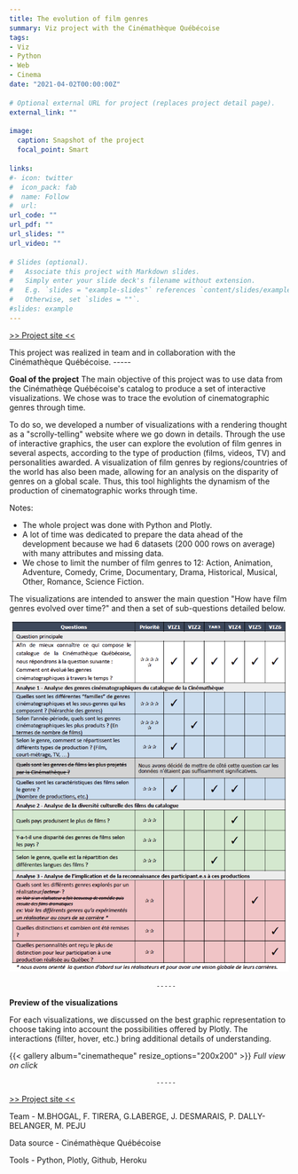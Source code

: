 ```yaml
---
title: The evolution of film genres
summary: Viz project with the Cinémathèque Québécoise
tags:
- Viz
- Python
- Web
- Cinema
date: "2021-04-02T00:00:00Z"

# Optional external URL for project (replaces project detail page).
external_link: ""

image:
  caption: Snapshot of the project
  focal_point: Smart

links:
#- icon: twitter
#  icon_pack: fab
#  name: Follow
#  url:
url_code: ""
url_pdf: ""
url_slides: ""
url_video: ""

# Slides (optional).
#   Associate this project with Markdown slides.
#   Simply enter your slide deck's filename without extension.
#   E.g. `slides = "example-slides"` references `content/slides/example-slides.md`.
#   Otherwise, set `slides = ""`.
#slides: example
---
```

[>> Project site <<](https://inf8808-cinematheque-final.herokuapp.com/)

This project was realized in team and in collaboration with the Cinémathèque Québécoise.
                                         -----

**Goal of the project**
The main objective of this project was to use data from the Cinémathèqe Québécoise's catalog to produce a set of interactive visualizations. We chose was to trace the evolution of cinematographic genres through time. 

To do so, we developed a number of visualizations with a rendering thought as a "scrolly-telling" website where we go down in details. Through the use of interactive graphics, the user can explore the evolution of film genres in several aspects, according to the type of production (films, videos, TV) and personalities awarded. A visualization of film genres by regions/countries of the world has also been made, allowing for an analysis on the disparity of genres on a global scale. Thus, this tool highlights the dynamism of the production of cinematographic works through time.

Notes:
- The whole project was done with Python and Plotly.
- A lot of time was dedicated to prepare the data  ahead of the development because we had 6 datasets (200 000 rows on average) with many attributes and missing data. 
- We chose to limit the number of film genres to 12: Action, Animation, Adventure, Comedy, Crime, Documentary, Drama, Historical, Musical, Other, Romance, Science Fiction.

The visualizations are intended to answer the main question "How have film genres evolved over time?" and then a set of sub-questions detailed below.

![Where is my image ?](projet-cinematheque-question.png "Questions auxquelles répondent les visualisations")

                                         -----

**Preview of the visualizations**

For each visualizations, we discussed on the best graphic representation to choose taking into account the possibilities offered by Plotly.
The interactions (filter, hover, etc.) bring additional details of understanding.

{{< gallery album="cinematheque" resize_options="200x200" >}}
*Full view on click*

                                         -----

[>> Project site <<](https://inf8808-cinematheque-final.herokuapp.com/)

Team - M.BHOGAL, F. TIRERA, G.LABERGE, J. DESMARAIS, P. DALLY-BELANGER, M. PEJU

Data source - Cinémathèque Québécoise

Tools - Python, Plotly, Github, Heroku




